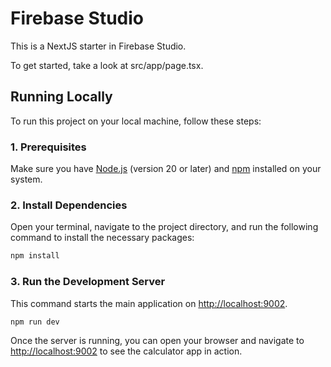 # Firebase Studio

This is a NextJS starter in Firebase Studio.

To get started, take a look at src/app/page.tsx.

## Running Locally

To run this project on your local machine, follow these steps:

### 1. Prerequisites

Make sure you have [Node.js](https://nodejs.org/) (version 20 or later) and [npm](https://www.npmjs.com/) installed on your system.

### 2. Install Dependencies

Open your terminal, navigate to the project directory, and run the following command to install the necessary packages:

```bash
npm install
```

### 3. Run the Development Server

This command starts the main application on [http://localhost:9002](http://localhost:9002).

```bash
npm run dev
```

Once the server is running, you can open your browser and navigate to [http://localhost:9002](http://localhost:9002) to see the calculator app in action.
